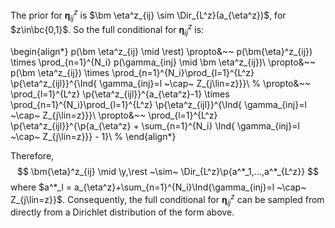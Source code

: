 The prior for $\bm\eta^z_{ij}$ is $\bm \eta^z_{ij} \sim \Dir_{L^z}(a_{\eta^z})$, for
$z\in\bc{0,1}$. So the full conditional for $\bm\eta^z_{ij}$ is:

\begin{align*}
p(\bm \eta^z_{ij} \mid \rest) \propto&~~ p(\bm{\eta}^z_{ij}) \times \prod_{n=1}^{N_i} p(\gamma_{inj} \mid \bm \eta^z_{ij})\\
\propto&~~ p(\bm \eta^z_{ij}) \times \prod_{n=1}^{N_i}\prod_{l=1}^{L^z} \p{\eta^z_{ijl}}^{\Ind{ \gamma_{inj}=l ~\cap~ Z_{j\lin=z}}}\\
%
\propto&~~ \prod_{l=1}^{L^z} \p{\eta^z_{ijl}}^{a_{\eta^z}-1} \times 
\prod_{n=1}^{N_i}\prod_{l=1}^{L^z} \p{\eta^z_{ijl}}^{\Ind{ \gamma_{inj}=l ~\cap~ Z_{j\lin=z}}}\\
\propto&~~ \prod_{l=1}^{L^z} \p{\eta^z_{ijl}}^{\p{a_{\eta^z} + \sum_{n=1}^{N_i} \Ind{ \gamma_{inj}=l ~\cap~ Z_{j\lin=z}}} - 1}\\
%
\end{align*}

Therefore,
$$
\bm{\eta}^z_{ij} \mid \y,\rest ~\sim~ \Dir_{L^z}\p{a^*_1,...,a^*_{L^z}}
$$
where $a^*_l = a_{\eta^z}+\sum_{n=1}^{N_i}\Ind{\gamma_{inj}=l ~\cap~
Z_{j\lin=z}}$. Consequently, the full conditional for $\bm{\eta}^z_{ij}$ can be
sampled from directly from a Dirichlet distribution of the form above.


